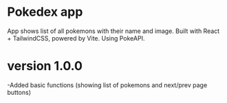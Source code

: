 # Pokedex app

App shows list of all pokemons with their name and image.
Built with React + TailwindCSS, powered by Vite.
Using PokeAPI.

# version 1.0.0

-Added basic functions (showing list of pokemons and next/prev page buttons)
